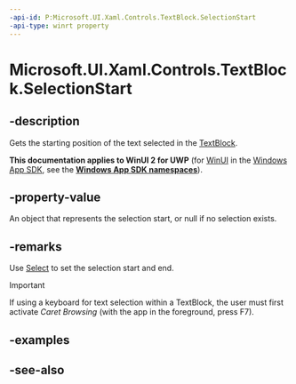 ```yaml
---
-api-id: P:Microsoft.UI.Xaml.Controls.TextBlock.SelectionStart
-api-type: winrt property
---
```


<!-- Property syntax
public Windows.UI.Xaml.Documents.TextPointer SelectionStart { get; }
-->

# Microsoft.UI.Xaml.Controls.TextBlock.SelectionStart

## -description

Gets the starting position of the text selected in the [TextBlock](textblock.md).

**This documentation applies to WinUI 2 for UWP** (for [WinUI](/windows/apps/winui/winui3/) in the [Windows App SDK](/windows/apps/windows-app-sdk/), see the **[Windows App SDK namespaces](/windows/windows-app-sdk/api/winrt/)**).

## -property-value

An object that represents the selection start, or null if no selection exists.

## -remarks

Use [Select](textblock_select_1485961921.md) to set the selection start and end.

> [!IMPORTANT]
> If using a keyboard for text selection within a TextBlock, the user must first activate *Caret Browsing* (with the app in the foreground, press F7).

## -examples

## -see-also
